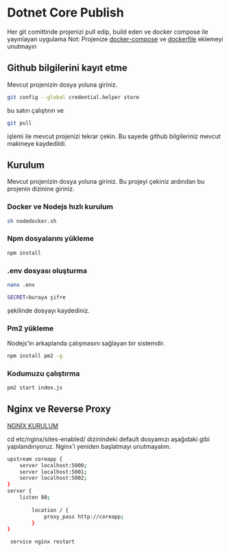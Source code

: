 # Dotnet Core Publish

Her git comittinde projenizi pull edip, build eden ve docker compose ile yayınlayan uygulama
Not: Projenize [docker-compose](https://gist.github.com/atomdeniz/9f8211d07135adb94b56f62d75958d2b) ve [dockerfile](https://lmgtfy.com/?q=dockerfile+for+%20X+program) eklemeyi unutmayın

## Github bilgilerini kayıt etme
Mevcut projenizin dosya yoluna giriniz.

```bash
git config --global credential.helper store
```
bu satırı çalıştırın ve

```bash
git pull
```
işlemi ile mevcut projenizi tekrar çekin. 
Bu sayede github bilgileriniz mevcut makineye kaydedildi.

## Kurulum

Mevcut projenizin dosya yoluna giriniz. Bu projeyi çekiniz ardından bu projenin dizinine giriniz.

### Docker ve Nodejs hızlı kurulum

```bash
sh nodedocker.sh
```

### Npm dosyalarını yükleme

```bash
npm install 
```
### .env dosyası oluşturma

```bash
nano .env
```

```bash
SECRET=buraya şifre 
```
şekilinde dosyayı kaydediniz.

### Pm2 yükleme

Nodejs'in arkaplanda çalışmasını sağlayan bir sistemdir.

```bash
npm install pm2 -g
```

### Kodumuzu çalıştırma 

```bash
pm2 start index.js
```

## Nginx ve Reverse Proxy

[NGNİX KURULUM](https://www.digitalocean.com/community/tutorials/how-to-install-nginx-on-ubuntu-18-04)

cd etc/nginx/sites-enabled/ dizinindeki default dosyamızı aşağıdaki gibi yapılandırıyoruz.  Nginx’i yeniden başlatmayı unutmayalım.

```bash
upstream coreapp {
    server localhost:5000;
    server localhost:5001;
    server localhost:5002;
}
server {
    listen 80;
 
        location / {
            proxy_pass http://coreapp;
        }
}
```

```bash
 service nginx restart
```
